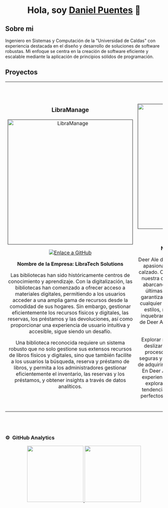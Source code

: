 <div align="center">
<h1 align="center">Hola, soy <a href="www.linkedin.com/in/daniel-muñoz-886325267">Daniel Puentes</a> 👋</h1>
</div>

## Sobre mi

Ingeniero en Sistemas y Computación de la "Universidad de Caldas" con experiencia destacada en el diseño y desarrollo de soluciones de software robustas. Mi enfoque se centra en la creación de software eficiente y escalable mediante la aplicación de principios sólidos de programación.

## Proyectos
<table>
<tr>
<td width="50%">
<h3 align="center">LibraManage</h3>
<div align="center">
<a href=""https://github.com/camilomupu/libraManage" target="_blank"><img src="https://i.imgur.com/YEuSmjc.png" width="400" alt="LibraManage"></a>
<p>
  <a href="https://github.com/camilomupu/libraManage" target="_blank">
    <img src="https://img.shields.io/badge/CÓDIGO-ff9?style=for-the-badge&logo=github&logoColor=black" alt="Enlace a GitHub">
  </a>
</p>
<p><strong>Nombre de la Empresa: LibraTech Solutions</strong></p>
<p>Las bibliotecas han sido históricamente centros de conocimiento y aprendizaje. Con la digitalización, las bibliotecas han comenzado a ofrecer acceso a materiales digitales, permitiendo a los usuarios acceder a una amplia gama de recursos desde la comodidad de sus hogares. Sin embargo, gestionar eficientemente los recursos físicos y digitales, las reservas, los préstamos y las devoluciones, así como proporcionar una experiencia de usuario intuitiva y accesible, sigue siendo un desafío.</p>
<p>Una biblioteca reconocida requiere un sistema robusto que no solo gestione sus extensos recursos de libros físicos y digitales, sino que también facilite a los usuarios la búsqueda, reserva y préstamo de libros, y permita a los administradores gestionar eficientemente el inventario, las reservas y los préstamos, y obtener insights a través de datos analíticos.</p>
</div>
                                                                                      
<td width="50%">
<h3 align="center">Deer Ale</h3>
<div align="center">
<a href=""https://github.com/camilomupu/" target="_blank"><img src="https://i.imgur.com/kLWqFMV.png" width="400" alt="LibraManage"></a>
<p>
  <a href="https://github.com/camilomupu/" target="_blank">
    <img src="https://img.shields.io/badge/CÓDIGO-ff9?style=for-the-badge&logo=github&logoColor=black" alt="Enlace a GitHub">
  </a>
</p>
<p><strong>Nombre de la Empresa: Deer Ale</strong></p>
<p>Deer Ale destaca como un refugio exclusivo para los apasionados de la moda en el vasto universo del calzado. Cada par de zapatos que ofrecemos refleja nuestra dedicación a la elegancia y la comodidad, abarcando desde clásicos atemporales hasta las últimas tendencias. Nuestra extensa colección garantiza que encuentres el calzado perfecto para cualquier ocasión. Más que una simple variedad de estilos, nos enorgullece ofrecer un compromiso inquebrantable con la calidad, diseñando cada par de Deer Ale para proporcionar confort sin sacrificar estilo.</p>
<p>Explorar nuestro ecommerce es tan sencillo como deslizarse en tu par favorito de zapatos. Con un proceso de compra intuitivo, opciones de pago seguras y envío rápido, hacemos que la experiencia de adquirir zapatos sea tan placentera como usarlos. En Deer Ale, no solo vendemos zapatos; creamos experiencias de moda. Únete a nosotros mientras exploramos juntos el mundo de la elegancia, la tendencia y el confort. Tu próximo par de zapatos perfectos te espera en Deer Ale, donde la moda se fusiona con la comodidad.</p>
</div>   

</table>                                                                                 
</div>
<br>
                                                                        
</div>
<br>


### ⚙️ &nbsp;GitHub Analytics

<p align="center">
<a href="https://github.com/camilomupu">
  <img height="180em" src="https://github-readme-stats-eight-theta.vercel.app/api?username=camilomupu&show_icons=true&theme=algolia&include_all_commits=true&count_private=true"/>
  <img height="180em" src="https://github-readme-stats-eight-theta.vercel.app/api/top-langs/?username=camilomupu&layout=compact&langs_count=8&theme=algolia"/>
</a>
</p>
